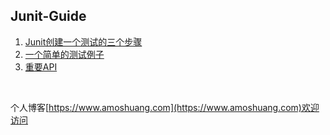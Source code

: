## Junit-Guide

1. [Junit创建一个测试的三个步骤](https://github.com/yqbgq/Studying-Java/blob/master/重要框架或包/Junit/Junit创建一个测试的三个步骤.md)
2. [一个简单的测试例子](https://github.com/yqbgq/Studying-Java/blob/master/重要框架或包/Junit/一个简单的测试例子.md)
3. [重要API](https://github.com/yqbgq/Studying-Java/blob/master/重要框架或包/Junit/重要API.md)
<br/>

个人博客[https://www.amoshuang.com](https://www.amoshuang.com)欢迎访问